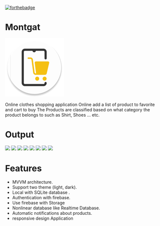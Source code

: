 [![forthebadge](https://forthebadge.com/images/badges/built-for-android.svg)](https://forthebadge.com)
# Montgat

![appicon](https://github.com/AbdelrahmanFouad1/Montgat/blob/master/app/src/main/res/mipmap-xxxhdpi/ic_main_logoo_round.png)

Online clothes shopping application Online
add a list of product to favorite and cart to buy
The Products are classified based on what category the product belongs to such as Shirt, Shoes ... etc.

# Output
<p>
<img src="https://user-images.githubusercontent.com/64610124/118847339-ebdf0480-b8cd-11eb-8993-2b2ff8571449.png" height="200" />
<img src="https://user-images.githubusercontent.com/64610124/118847573-29439200-b8ce-11eb-8b36-2899465c4747.png" height="200" />
<img src="https://user-images.githubusercontent.com/64610124/118848146-c6062f80-b8ce-11eb-93b3-e64057685a96.png" height="200" />
<img src="https://user-images.githubusercontent.com/64610124/118847637-39f40800-b8ce-11eb-9a18-3c2570c50cdf.png" height="200" />
<img src="https://user-images.githubusercontent.com/64610124/118848244-dcac8680-b8ce-11eb-80bf-e1c2a66f7d9e.png" height="200" />
<img src="https://user-images.githubusercontent.com/64610124/118848351-f77efb00-b8ce-11eb-9836-df0cb470716f.png" height="200" />
<img src="https://user-images.githubusercontent.com/64610124/118848424-0796da80-b8cf-11eb-81af-ac9a8bb4d119.png" height="200" />
<img src="https://user-images.githubusercontent.com/64610124/118848781-5a709200-b8cf-11eb-9841-995e7501ace0.png" height="200" />
</p>

# Features
* MVVM architecture.
* Support two theme (light, dark).
* Local with SQLite database .
* Authentication with firebase.
* Use firebase with Storage
* Nonlinear database like Realtime Database.
* Automatic notifications about products.
* responsive design Application


